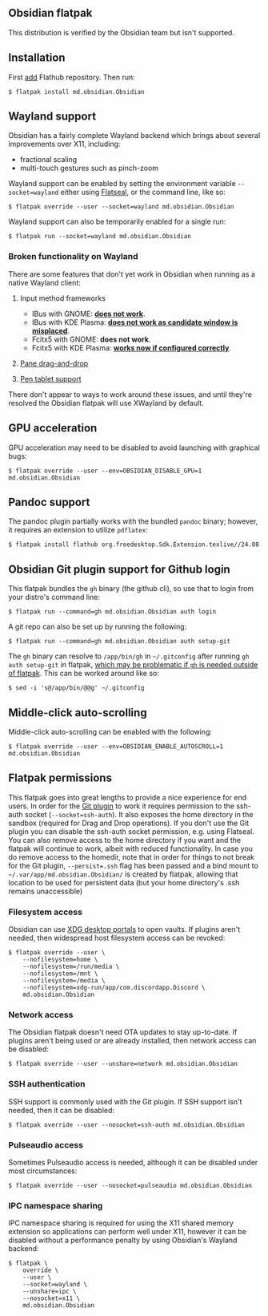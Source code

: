 Obsidian flatpak
----------------

This distribution is verified by the Obsidian team but isn't supported.

## Installation

First [add](https://flatpak.org/setup) Flathub repository. Then run:

```
$ flatpak install md.obsidian.Obsidian
```

## Wayland support

Obsidian has a fairly complete Wayland backend which brings about several improvements over X11, including:

* fractional scaling
* multi-touch gestures such as pinch-zoom
 
Wayland support can be enabled by setting the environment variable `--socket=wayland` either using [Flatseal](https://flathub.org/apps/details/com.github.tchx84.Flatseal), or the command line, like so:

```
$ flatpak override --user --socket=wayland md.obsidian.Obsidian
```

Wayland support can also be temporarily enabled for a single run:

```
$ flatpak run --socket=wayland md.obsidian.Obsidian
```

### Broken functionality on Wayland

There are some features that don't yet work in Obsidian when running as a native Wayland client:

1. Input method frameworks
    * IBus with GNOME: **[does not work](https://github.com/flathub/md.obsidian.Obsidian/issues/317)**.
    * IBus with KDE Plasma: **[does not work as candidate window is misplaced](https://discuss.kde.org/t/ibus-candidate-window-is-misplaced-for-some-apps/3579)**.
    * Fcitx5 with GNOME: **does not work**.
    * Fcitx5 with KDE Plasma: **[works now if configured correctly](https://fcitx-im.org/wiki/Using_Fcitx_5_on_Wayland#KDE%20Plasma)**.

2. [Pane drag-and-drop](https://forum.obsidian.md/t/cannot-move-rearrange-panes-when-running-under-wayland/42377)

3. [Pen tablet support](https://github.com/flathub/md.obsidian.Obsidian/issues/345)

There don't appear to ways to work around these issues, and until they're resolved the Obsidian flatpak will use XWayland by default.

## GPU acceleration

GPU acceleration may need to be disabled to avoid launching with graphical bugs:

```
$ flatpak override --user --env=OBSIDIAN_DISABLE_GPU=1 md.obsidian.Obsidian
```


## Pandoc support

The pandoc plugin partially works with the bundled `pandoc` binary; however, it requires an extension to utilize `pdflatex`:

```
$ flatpak install flathub org.freedesktop.Sdk.Extension.texlive//24.08
```

## Obsidian Git plugin support for Github login

This flatpak bundles the `gh` binary (the github cli), so use that to login from your distro's command line:

```
$ flatpak run --command=gh md.obsidian.Obsidian auth login
```

A git repo can also be set up by running the following:

```
$ flatpak run --command=gh md.obsidian.Obsidian auth setup-git
```

The `gh` binary can resolve to `/app/bin/gh` in `~/.gitconfig` after running `gh auth setup-git` in flatpak, [which may be problematic if `gh` is needed outside of flatpak](https://github.com/cli/cli/issues/7420). This can be worked around like so:

```
$ sed -i 's@/app/bin/@@g' ~/.gitconfig
```

## Middle-click auto-scrolling

Middle-click auto-scrolling can be enabled with the following:

```
$ flatpak override --user --env=OBSIDIAN_ENABLE_AUTOSCROLL=1 md.obsidian.Obsidian
```

## Flatpak permissions

This flatpak goes into great lengths to provide a nice experience for end users. In order for the [Git plugin](https://github.com/denolehov/obsidian-git) to work it requires permission to the ssh-auth socket (`--socket=ssh-auth`). It also exposes the home directory in the sandbox (required for Drag and Drop operations). If you don't use the Git plugin you can disable the ssh-auth socket permission, e.g. using Flatseal. You can also remove access to the home directory if you want and the flatpak will continue to work, albeit with reduced functionality. In case you do remove access to the homedir, note that in order for things to not break for the Git plugin, `--persist=.ssh` flag has been passed and a bind mount to `~/.var/app/md.obsidian.Obsidian/` is created by flatpak, allowing that location to be used for persistent data (but your home directory's .ssh remains unaccessible)

### Filesystem access

Obsidian can use [XDG desktop portals](https://docs.flatpak.org/en/latest/desktop-integration.html#portals) to open vaults. If plugins aren't needed, then widespread host filesystem access can be revoked:

```
$ flatpak override --user \
    --nofilesystem=home \
    --nofilesystem=/run/media \
    --nofilesystem=/mnt \
    --nofilesystem=/media \
    --nofilesystem=xdg-run/app/com.discordapp.Discord \
    md.obsidian.Obsidian
```

### Network access

The Obsidian flatpak doesn't need OTA updates to stay up-to-date. If plugins aren't being used or are already installed, then network access can be disabled:

```
$ flatpak override --user --unshare=network md.obsidian.Obsidian
```

### SSH authentication

SSH support is commonly used with the Git plugin. If SSH support isn't needed, then it can be disabled:

```
$ flatpak override --user --nosocket=ssh-auth md.obsidian.Obsidian
```

### Pulseaudio access

Sometimes Pulseaudio access is needed, although it can be disabled under most circumstances:

```
$ flatpak override --user --nosocket=pulseaudio md.obsidian.Obsidian
```

### IPC namespace sharing

IPC namespace sharing is required for using the X11 shared memory extension so applications can perform well under X11, however it can be disabled without a performance penalty by using Obsidian's Wayland backend:

```
$ flatpak \
    override \
    --user \
    --socket=wayland \
    --unshare=ipc \
    --nosocket=x11 \
    md.obsidian.Obsidian
```

